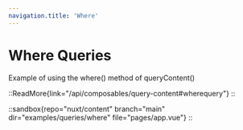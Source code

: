 ```yaml
---
navigation.title: 'Where'
---
```


# Where Queries

Example of using the where() method of queryContent()

::ReadMore{link="/api/composables/query-content#wherequery"}
::

::sandbox{repo="nuxt/content" branch="main" dir="examples/queries/where" file="pages/app.vue"}
::
